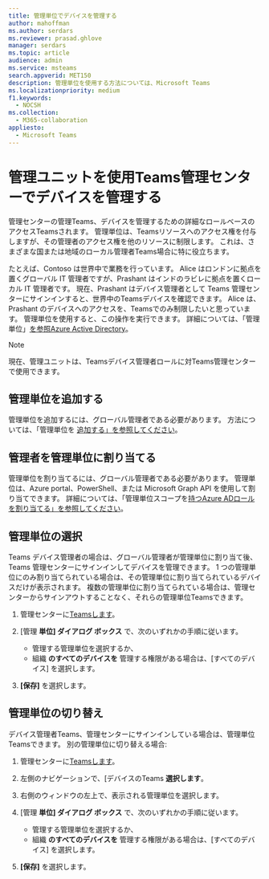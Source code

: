 ```yaml
---
title: 管理単位でデバイスを管理する
author: mahoffman
ms.author: serdars
ms.reviewer: prasad.ghlove
manager: serdars
ms.topic: article
audience: admin
ms.service: msteams
search.appverid: MET150
description: 管理単位を使用する方法については、Microsoft Teams
ms.localizationpriority: medium
f1.keywords:
  - NOCSH
ms.collection:
  - M365-collaboration
appliesto:
  - Microsoft Teams
---
```


# <a name="manage-devices-in-the-teams-admin-center-with-administrative-units"></a>管理ユニットを使用Teams管理センターでデバイスを管理する

管理センターの管理Teams、デバイスを管理するための詳細なロールベースのアクセスTeamsされます。 管理単位は、Teamsリソースへのアクセス権を付与しますが、その管理者のアクセス権を他のリソースに制限します。 これは、さまざまな国または地域のローカル管理者Teams場合に特に役立ちます。

たとえば、Contoso は世界中で業務を行っています。 Alice はロンドンに拠点を置くグローバル IT 管理者ですが、Prashant はインドのラビレに拠点を置くローカル IT 管理者です。 現在、Prashant はデバイス管理者として Teams 管理センターにサインインすると、世界中のTeamsデバイスを確認できます。 Alice は、Prashant のデバイスへのアクセスを、Teamsでのみ制限したいと思っています。 管理単位を使用すると、この操作を実行できます。 詳細については、「管理単位」[を参照Azure Active Directory](/azure/active-directory/roles/administrative-units)。

> [!NOTE]
> 現在、管理ユニットは、Teamsデバイス管理者ロールに対Teams管理センターで使用できます。

## <a name="add-administrative-units"></a>管理単位を追加する

管理単位を追加するには、グローバル管理者である必要があります。 方法については、「管理単位を [追加する」を参照してください](/azure/active-directory/roles/admin-units-manage#add-an-administrative-unit)。

## <a name="assign-admins-to-administrative-units"></a>管理者を管理単位に割り当てる

管理単位を割り当てるには、グローバル管理者である必要があります。 管理単位は、Azure portal、PowerShell、または Microsoft Graph API を使用して割り当てできます。 詳細については、「管理単位スコープを[持つAzure ADロールを割り当てる」を参照してください](/azure/active-directory/roles/admin-units-assign-roles)。

## <a name="select-administrative-units"></a>管理単位の選択

Teams デバイス管理者の場合は、グローバル管理者が管理単位に割り当て後、Teams 管理センターにサインインしてデバイスを管理できます。 1 つの管理単位にのみ割り当てられている場合は、その管理単位に割り当てられているデバイスだけが表示されます。 複数の管理単位に割り当てられている場合は、管理センターからサインアウトすることなく、それらの管理単位Teamsできます。 

1. 管理センターに[Teamsします](https://go.microsoft.com/fwlink/p/?linkid=2024339)。

2. [管理 **単位] ダイアログ ボックス** で、次のいずれかの手順に従います。
    - 管理する管理単位を選択するか、 
    - 組織 **のすべてのデバイスを** 管理する権限がある場合は、[すべてのデバイス] を選択します。

3. **[保存]** を選択します。

## <a name="switch-administrative-units"></a>管理単位の切り替え

デバイス管理者Teams、管理センターにサインインしている場合は、管理単位Teamsできます。 別の管理単位に切り替える場合:

1. 管理センターに[Teamsします](https://go.microsoft.com/fwlink/p/?linkid=2024339)。

2. 左側のナビゲーションで、[デバイスのTeams **選択します**。

3. 右側のウィンドウの左上で、表示される管理単位を選択します。

4. [管理 **単位] ダイアログ ボックス** で、次のいずれかの手順に従います。
    - 管理する管理単位を選択するか、 
    - 組織 **のすべてのデバイスを** 管理する権限がある場合は、[すべてのデバイス] を選択します。

5. **[保存]** を選択します。
